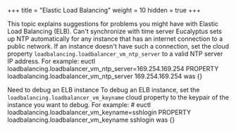 +++
title = "Elastic Load Balancing"
weight = 10
hidden = true
+++

This topic explains suggestions for problems you might have with Elastic Load Balancing (ELB).
Can't synchronize with time server
 Eucalyptus sets up NTP automatically for any instance that has an internet connection to a public network. If an instance doesn't have such a connection, set the cloud property `loadbalancing.loadbalancer_vm_ntp_server` to a valid NTP server IP address. For example: 
    euctl loadbalancing.loadbalancer_vm_ntp_server=169.254.169.254
    PROPERTY	loadbalancing.loadbalancer_vm_ntp_server	169.254.169.254 was {}


Need to debug an ELB instance
 To debug an ELB instance, set the `loadbalancing.loadbalancer_vm_keyname` cloud property to the keypair of the instance you want to debug. For example: 
    # euctl loadbalancing.loadbalancer_vm_keyname=sshlogin
    PROPERTY	loadbalancing.loadbalancer_vm_keyname	sshlogin was {}


